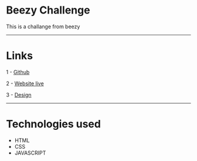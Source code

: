# Beezy Challenge

This is a challange from beezy

***

# Links

   1 - [Github]()

   2 - [Website live](beezy-challenge.netlify.app)
   
   3 - [Design]()

***

# Technologies used

* HTML
* CSS
* JAVASCRIPT
